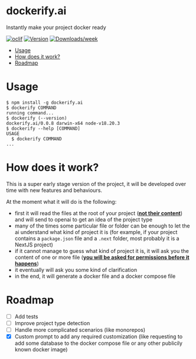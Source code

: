 dockerify.ai
=================

Instantly make your project docker ready


[![oclif](https://img.shields.io/badge/cli-oclif-brightgreen.svg)](https://oclif.io)
[![Version](https://img.shields.io/npm/v/dockerify.ai.svg)](https://npmjs.org/package/dockerify.ai)
[![Downloads/week](https://img.shields.io/npm/dw/dockerify.ai.svg)](https://npmjs.org/package/dockerify.ai)


<!-- toc -->
* [Usage](#usage)
* [How does it work?](#how-does-it-work)
* [Roadmap](#roadmap)
<!-- tocstop -->
# Usage
<!-- usage -->
```sh-session
$ npm install -g dockerify.ai
$ dockerify COMMAND
running command...
$ dockerify (--version)
dockerify.ai/0.0.8 darwin-x64 node-v18.20.3
$ dockerify --help [COMMAND]
USAGE
  $ dockerify COMMAND
...
```
<!-- usagestop -->

# How does it work?

This is a super early stage version of the project, it will be developed over time with new features and behaviours.

At the moment what it will do is the following:
- first it will read the files at the root of your project (<b><u>not their content</u></b>) and will send to openai to get an idea of the project type
- many of the times some particular file or folder can be enough to let the ai understand what kind of project it is (for example, if your project contains a `package.json` file and a `.next` folder, most probably it is a NextJS project)
- if it cannot manage to guess what kind of project it is, it will ask you the content of one or more file (<b><u>you will be asked for permissions before it happens</u></b>)
- it eventually will ask you some kind of clarification
- in the end, it will generate a docker file and a docker compose file




# Roadmap

- [ ] Add tests
- [ ] Improve project type detection 
- [ ] Handle more complicated scenarios (like monorepos)
- [x] Custom prompt to add any required customization (like requesting to add some database to the docker compose file or any other publicily known docker image)
